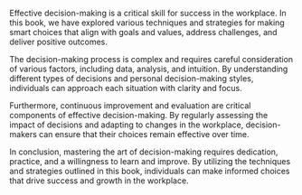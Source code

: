 
Effective decision-making is a critical skill for success in the workplace. In this book, we have explored various techniques and strategies for making smart choices that align with goals and values, address challenges, and deliver positive outcomes.

The decision-making process is complex and requires careful consideration of various factors, including data, analysis, and intuition. By understanding different types of decisions and personal decision-making styles, individuals can approach each situation with clarity and focus.

Furthermore, continuous improvement and evaluation are critical components of effective decision-making. By regularly assessing the impact of decisions and adapting to changes in the workplace, decision-makers can ensure that their choices remain effective over time.

In conclusion, mastering the art of decision-making requires dedication, practice, and a willingness to learn and improve. By utilizing the techniques and strategies outlined in this book, individuals can make informed choices that drive success and growth in the workplace.
